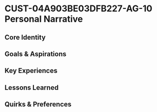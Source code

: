 # CUST-04A903BE03DFB227-AG-10 Personal Narrative

## Core Identity

## Goals & Aspirations

## Key Experiences

## Lessons Learned

## Quirks & Preferences

